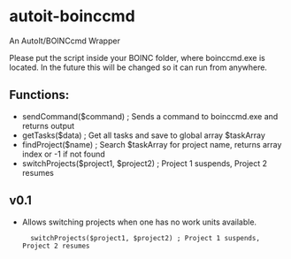 # autoit-boinccmd
An AutoIt/BOINCcmd Wrapper

Please put the script inside your BOINC folder, where boinccmd.exe is located. In the future this will be changed so
it can run from anywhere.

Functions:
----------
  * sendCommand($command) ; Sends a command to boinccmd.exe and returns output
  * getTasks($data) ; Get all tasks and save to global array $taskArray
  * findProject($name) ; Search $taskArray for project name, returns array index or -1 if not found
  * switchProjects($project1, $project2) ; Project 1 suspends, Project 2 resumes

v0.1
----------
  * Allows switching projects when one has no work units available.  
    ```
      switchProjects($project1, $project2) ; Project 1 suspends, Project 2 resumes
    ```
